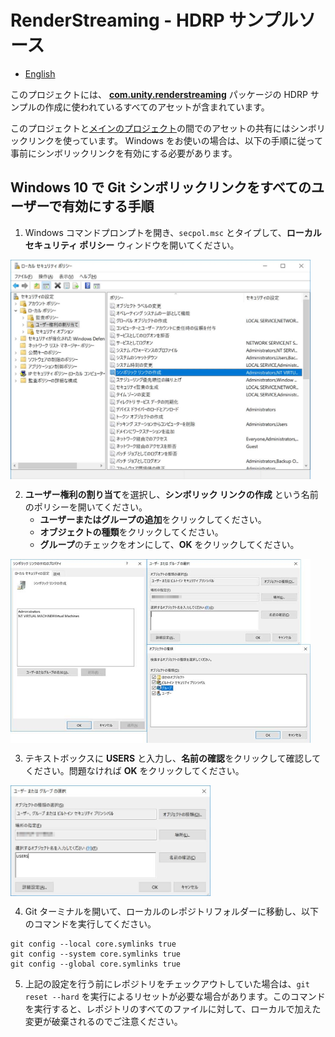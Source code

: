 # RenderStreaming - HDRP サンプルソース

- [English](../index.md)

このプロジェクトには、
[**com.unity.renderstreaming**](../../../../Packages/com.unity.renderstreaming/Documentation~/index.md) パッケージの HDRP サンプルの作成に使われているすべてのアセットが含まれています。

このプロジェクトと[メインのプロジェクト](../../../../Readme.md)の間でのアセットの共有にはシンボリックリンクを使っています。
Windows をお使いの場合は、以下の手順に従って事前にシンボリックリンクを有効にする必要があります。

## Windows 10 で Git シンボリックリンクをすべてのユーザーで有効にする手順

1. Windows コマンドプロンプトを開き、`secpol.msc` とタイプして、**ローカル セキュリティ ポリシー** ウィンドウを開いてください。

<img src="../images/jp/local_security_policy.jpg" width=480 align=center>

   
2. **ユーザー権利の割り当て**を選択し、**シンボリック リンクの作成** という名前のポリシーを開いてください。
   - **ユーザーまたはグループの追加**をクリックしてください。
   - **オブジェクトの種類**をクリックしてください。
   - **グループ**のチェックをオンにして、**OK** をクリックしてください。
   
<img src="../images/jp/create_symbolic_link_properties.jpg" width=480 align=center>

3. テキストボックスに **USERS** と入力し、**名前の確認**をクリックして確認してください。問題なければ **OK** をクリックしてください。

<img src="../images/jp/select_users.jpg" width=320 align=center>

4. Git ターミナルを開いて、ローカルのレポジトリフォルダーに移動し、以下のコマンドを実行してください。

```
git config --local core.symlinks true
git config --system core.symlinks true
git config --global core.symlinks true
```

5. 上記の設定を行う前にレポジトリをチェックアウトしていた場合は、`git reset --hard` を実行によるリセットが必要な場合があります。このコマンドを実行すると、レポジトリのすべてのファイルに対して、ローカルで加えた変更が破棄されるのでご注意ください。

  


